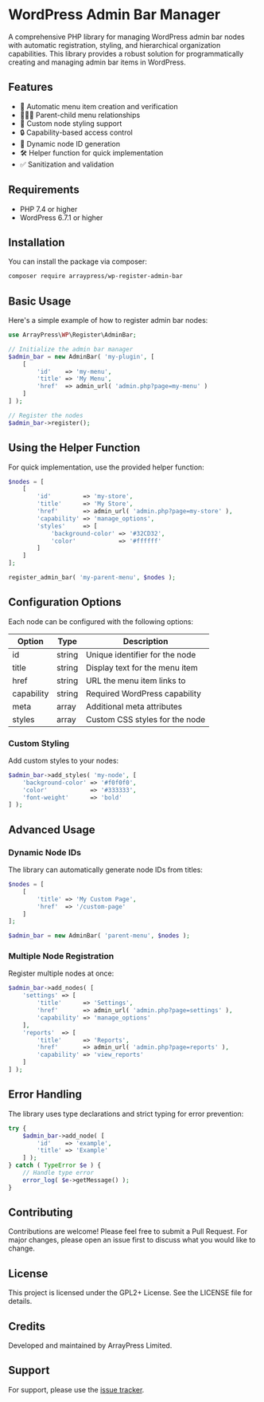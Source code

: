 # WordPress Admin Bar Manager

A comprehensive PHP library for managing WordPress admin bar nodes with automatic registration, styling, and hierarchical organization capabilities. This library provides a robust solution for programmatically creating and managing admin bar items in WordPress.

## Features

- 🚀 Automatic menu item creation and verification
- 👨‍👧‍👦 Parent-child menu relationships
- 🎨 Custom node styling support
- 🔒 Capability-based access control
- 🎯 Dynamic node ID generation
- 🛠️ Helper function for quick implementation
- ✅ Sanitization and validation

## Requirements

- PHP 7.4 or higher
- WordPress 6.7.1 or higher

## Installation

You can install the package via composer:

```bash
composer require arraypress/wp-register-admin-bar
```

## Basic Usage

Here's a simple example of how to register admin bar nodes:

```php
use ArrayPress\WP\Register\AdminBar;

// Initialize the admin bar manager
$admin_bar = new AdminBar( 'my-plugin', [
	[
		'id'    => 'my-menu',
		'title' => 'My Menu',
		'href'  => admin_url( 'admin.php?page=my-menu' )
	]
] );

// Register the nodes
$admin_bar->register();
```

## Using the Helper Function

For quick implementation, use the provided helper function:

```php
$nodes = [
	[
		'id'         => 'my-store',
		'title'      => 'My Store',
		'href'       => admin_url( 'admin.php?page=my-store' ),
		'capability' => 'manage_options',
		'styles'     => [
			'background-color' => '#32CD32',
			'color'            => '#ffffff'
		]
	]
];

register_admin_bar( 'my-parent-menu', $nodes );
```

## Configuration Options

Each node can be configured with the following options:

| Option | Type | Description |
|--------|------|-------------|
| id | string | Unique identifier for the node |
| title | string | Display text for the menu item |
| href | string | URL the menu item links to |
| capability | string | Required WordPress capability |
| meta | array | Additional meta attributes |
| styles | array | Custom CSS styles for the node |

### Custom Styling

Add custom styles to your nodes:

```php
$admin_bar->add_styles( 'my-node', [
	'background-color' => '#f0f0f0',
	'color'            => '#333333',
	'font-weight'      => 'bold'
] );
```

## Advanced Usage

### Dynamic Node IDs

The library can automatically generate node IDs from titles:

```php
$nodes = [
	[
		'title' => 'My Custom Page',
		'href'  => '/custom-page'
	]
];

$admin_bar = new AdminBar( 'parent-menu', $nodes );
```

### Multiple Node Registration

Register multiple nodes at once:

```php
$admin_bar->add_nodes( [
	'settings' => [
		'title'      => 'Settings',
		'href'       => admin_url( 'admin.php?page=settings' ),
		'capability' => 'manage_options'
	],
	'reports'  => [
		'title'      => 'Reports',
		'href'       => admin_url( 'admin.php?page=reports' ),
		'capability' => 'view_reports'
	]
] );
```

## Error Handling

The library uses type declarations and strict typing for error prevention:

```php
try {
	$admin_bar->add_node( [
		'id'    => 'example',
		'title' => 'Example'
	] );
} catch ( TypeError $e ) {
	// Handle type error
	error_log( $e->getMessage() );
}
```

## Contributing

Contributions are welcome! Please feel free to submit a Pull Request. For major changes, please open an issue first to discuss what you would like to change.

## License

This project is licensed under the GPL2+ License. See the LICENSE file for details.

## Credits

Developed and maintained by ArrayPress Limited.

## Support

For support, please use the [issue tracker](https://github.com/arraypress/wp-register-admin-bar/issues).